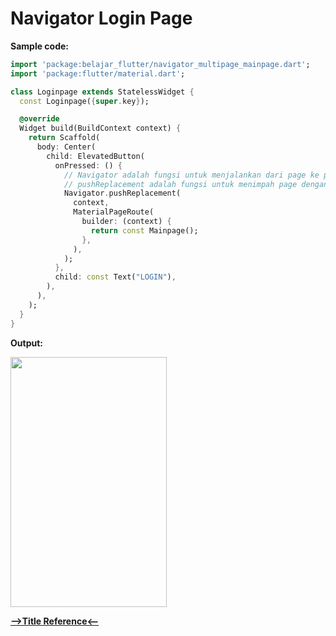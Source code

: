 # Navigator Login Page

__Sample code:__

```dart
import 'package:belajar_flutter/navigator_multipage_mainpage.dart';
import 'package:flutter/material.dart';

class Loginpage extends StatelessWidget {
  const Loginpage({super.key});

  @override
  Widget build(BuildContext context) {
    return Scaffold(
      body: Center(
        child: ElevatedButton(
          onPressed: () {
            // Navigator adalah fungsi untuk menjalankan dari page ke page lain
            // pushReplacement adalah fungsi untuk menimpah page dengan page selanjut nya
            Navigator.pushReplacement(
              context,
              MaterialPageRoute(
                builder: (context) {
                  return const Mainpage();
                },
              ),
            );
          },
          child: const Text("LOGIN"),
        ),
      ),
    );
  }
}

```

__Output:__

<img src="https://user-images.githubusercontent.com/88677064/189299046-a8694ba1-9f34-4311-9c20-9b73b94b386d.png" width="250" height="400">

[__-->Title Reference<--__]()
